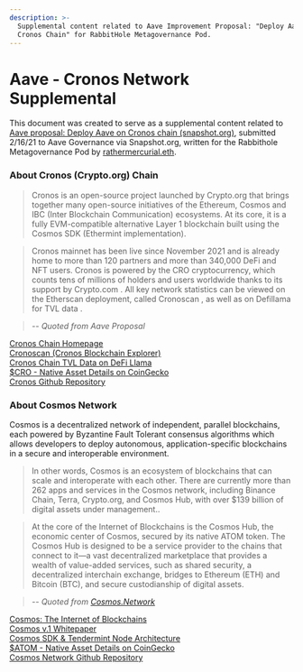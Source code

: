 ```yaml
---
description: >-
  Supplemental content related to Aave Improvement Proposal: "Deploy Aave on
  Cronos Chain" for RabbitHole Metagovernance Pod.
---
```


# Aave - Cronos Network Supplemental

This document was created to serve as a supplemental content related to [Aave proposal: Deploy Aave on Cronos chain (snapshot.org)](https://snapshot.org/#/aave.eth/proposal/0x5c732eb07a34717a926edde9c70131b307bfeb61be548ddae102ee7c92de5c95), submitted 2/16/21 to Aave Governance via Snapshot.org, written for the Rabbithole Metagovernance Pod by [rathermercurial.eth](https://rathermercurial.eth.xyz).

### About Cronos (Crypto.org) Chain

> Cronos is an open-source project launched by Crypto.org that brings together many open-source initiatives of the Ethereum, Cosmos and IBC (Inter Blockchain Communication) ecosystems. At its core, it is a fully EVM-compatible alternative Layer 1 blockchain built using the Cosmos SDK (Ethermint implementation).

> Cronos mainnet has been live since November 2021 and is already home to more than 120 partners and more than 340,000 DeFi and NFT users. Cronos is powered by the CRO cryptocurrency, which counts tens of millions of holders and users worldwide thanks to its support by Crypto.com . All key network statistics can be viewed on the Etherscan deployment, called Cronoscan , as well as on Defillama for TVL data .

> \-- _Quoted from Aave Proposal_

[Cronos Chain Homepage](https://cronos.crypto.org)\
[Cronoscan (Cronos Blockchain Explorer)](https://cronoscan.com)\
[Cronos Chain TVL Data on DeFi Llama](https://defillama.com/chain/Cronos)\
[$CRO - Native Asset Details on CoinGecko](https://www.coingecko.com/en/coins/crypto-com-coin)\
[Cronos Github Repository](https://github.com/crypto-org-chain/cronos)

### About Cosmos Network

Cosmos is a decentralized network of independent, parallel blockchains, each powered by Byzantine Fault Tolerant consensus algorithms which allows developers to deploy autonomous, application-specific blockchains in a secure and interoperable environment.

> In other words, Cosmos is an ecosystem of blockchains that can scale and interoperate with each other. There are currently more than 262 apps and services in the Cosmos network, including Binance Chain, Terra, Crypto.org, and Cosmos Hub, with over $139 billion of digital assets under management..

> At the core of the Internet of Blockchains is the Cosmos Hub, the economic center of Cosmos, secured by its native ATOM token. The Cosmos Hub is designed to be a service provider to the chains that connect to it—a vast decentralized marketplace that provides a wealth of value-added services, such as shared security, a decentralized interchain exchange, bridges to Ethereum (ETH) and Bitcoin (BTC), and secure custodianship of digital assets.

> \-- _Quoted from_ [_Cosmos.Network_](https://cosmos.network/intro)

[Cosmos: The Internet of Blockchains](https://cosmos.network)\
[Cosmos v.1 Whitepaper](http://cosmos.network/whitepaper)\
[Cosmos SDK & Tendermint Node Architecture](https://docs.tendermint.com/v0.35/nodes/)\
[$ATOM - Native Asset Details on CoinGecko](https://www.coingecko.com/en/coins/cosmos)\
[Cosmos Network Github Repository](https://github.com/cosmos)
